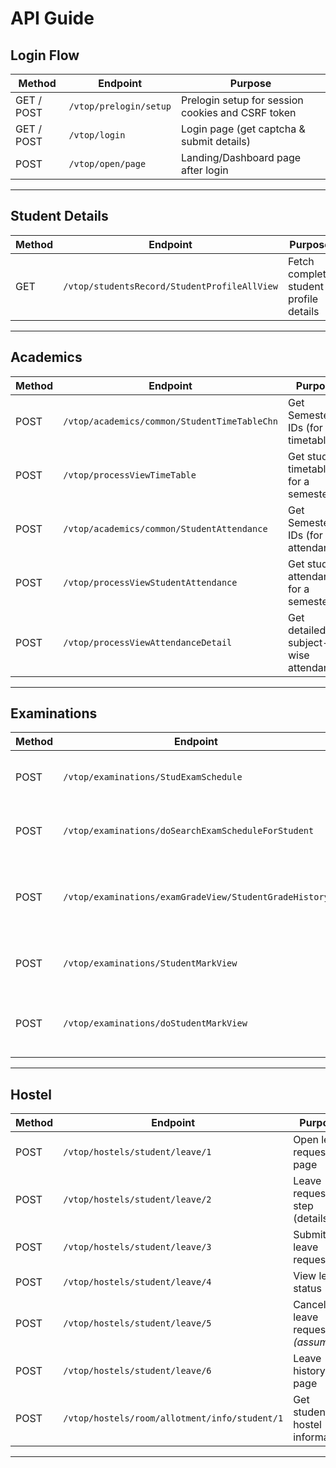 # API Guide
## Login Flow

| Method | Endpoint | Purpose |
|--------|----------|---------|
| GET / POST | `/vtop/prelogin/setup` | Prelogin setup for session cookies and CSRF token |
| GET / POST | `/vtop/login` | Login page (get captcha & submit details) |
| POST | `/vtop/open/page` | Landing/Dashboard page after login |

---

## Student Details

| Method | Endpoint | Purpose |
|--------|----------|---------|
| GET | `/vtop/studentsRecord/StudentProfileAllView` | Fetch complete student profile details |

---

## Academics

| Method | Endpoint | Purpose |
|--------|----------|---------|
| POST | `/vtop/academics/common/StudentTimeTableChn` | Get Semester IDs (for timetable) |
| POST | `/vtop/processViewTimeTable` | Get student timetable for a semester |
| POST | `/vtop/academics/common/StudentAttendance` | Get Semester IDs (for attendance) |
| POST | `/vtop/processViewStudentAttendance` | Get student attendance for a semester |
| POST | `/vtop/processViewAttendanceDetail` | Get detailed subject-wise attendance |

---

## Examinations

| Method | Endpoint | Purpose |
|--------|----------|---------|
| POST | `/vtop/examinations/StudExamSchedule` | Get Semester IDs (for exams) |
| POST | `/vtop/examinations/doSearchExamScheduleForStudent` | Get exam schedule for a semester |
| POST | `/vtop/examinations/examGradeView/StudentGradeHistory` | Fetch CGPA and course grade history |
| POST | `/vtop/examinations/StudentMarkView` | Get Semester IDs (for marks) |
| POST | `/vtop/examinations/doStudentMarkView` | Get student marks for a semester |

---

## Hostel

| Method | Endpoint | Purpose |
|--------|----------|---------|
| POST | `/vtop/hostels/student/leave/1` | Open leave request page |
| POST | `/vtop/hostels/student/leave/2` | Leave request step (details) |
| POST | `/vtop/hostels/student/leave/3` | Submit leave request |
| POST | `/vtop/hostels/student/leave/4` | View leave status |
| POST | `/vtop/hostels/student/leave/5` | Cancel leave request *(assumed)* |
| POST | `/vtop/hostels/student/leave/6` | Leave history page |
| POST | `/vtop/hostels/room/allotment/info/student/1` | Get student hostel information |

---
